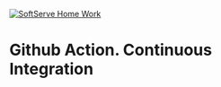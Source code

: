 [![SoftServe Home Work](https://github.com/SergeyVNec/GitHub-Actions/actions/workflows/main.yml/badge.svg?event=push)](https://github.com/SergeyVNec/GitHub-Actions/actions/workflows/main.yml)
# Github Action. Continuous Integration

